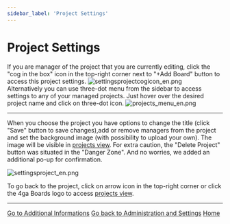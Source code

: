 ```yaml
---
sidebar_label: 'Project Settings'
---
```


# Project Settings
If you are manager of the project that you are currently editing, click the "cog in the box" icon in the top-right corner next to "+Add Board" button to access this project settings.
![settingsprojectcogicon_en.png](../settingsprojectcogicon_en.png) 	
Alternatively you can use three-dot menu from the sidebar to access settings to any of your managed projects. Just hover over the desired project name and click on three-dot icon.
![projects_menu_en.png](../projectsmenu_en.png)

---


When you choose the project you have options to change the title (click "Save" button to save changes),add or remove managers from the project and set the background image (with possibility to upload your own). The image will be visible in [projects view](/en/project). For extra caution, the "Delete Project" button was situated in the "Danger Zone". And no worries, we added an additional po-up for confirmation.

![settingsproject_en.png](../settingsproject_en.png)

To go back to the project, click on arrow icon in the top-right corner or click the 4ga Boards logo to access [projects view](/en/project).

---

[Go to Additional Informations](/additional-info)
[Go back to Administration and Settings](/admin-settings)
[Home](/home)